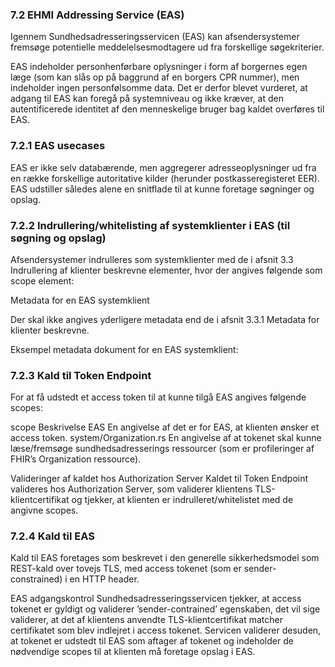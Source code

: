 ### 7.2	EHMI Addressing Service (EAS)

Igennem Sundhedsadresseringsservicen (EAS) kan afsendersystemer fremsøge potentielle meddelelsesmodtagere ud fra forskellige søgekriterier.

EAS indeholder personhenførbare oplysninger i form af borgernes egen læge (som kan slås op på baggrund af en borgers CPR nummer), men indeholder ingen personfølsomme data. Det er derfor blevet vurderet, at adgang til EAS kan foregå på systemniveau og ikke kræver, at den autentificerede identitet af den menneskelige bruger bag kaldet overføres til EAS.

### 7.2.1	EAS usecases

EAS er ikke selv databærende, men aggregerer adresseoplysninger ud fra en række forskellige autoritative kilder (herunder postkasseregisteret EER). EAS udstiller således alene en snitflade til at kunne foretage søgninger og opslag.

### 7.2.2	Indrullering/whitelisting af systemklienter i EAS (til søgning og opslag)

Afsendersystemer indrulleres som systemklienter med de i afsnit 3.3 Indrullering af klienter beskrevne elementer, hvor der angives følgende som scope element:
 
Metadata for en EAS systemklient

Der skal ikke angives yderligere metadata end de i afsnit 3.3.1 Metadata for klienter beskrevne.

Eksempel metadata dokument for en EAS systemklient:
 
### 7.2.3	Kald til Token Endpoint

For at få udstedt et access token til at kunne tilgå EAS angives følgende scopes:

scope 	Beskrivelse
EAS	En angivelse af det er for EAS, at klienten ønsker et access token.
system/Organization.rs	En angivelse af at tokenet skal kunne læse/fremsøge sundhedsadresserings ressourcer (som er profileringer af FHIR’s Organization ressource).

Valideringer af kaldet hos Authorization Server
Kaldet til Token Endpoint valideres hos Authorization Server, som validerer klientens TLS-klientcertifikat og tjekker, at klienten er indrulleret/whitelistet med de angivne scopes. 

### 7.2.4	Kald til EAS

Kald til EAS foretages som beskrevet i den generelle sikkerhedsmodel som REST-kald over tovejs TLS, med access tokenet (som er sender-constrained) i en HTTP header.

EAS adgangskontrol
Sundhedsadresseringsservicen tjekker, at access tokenet er gyldigt og validerer ’sender-contrained’ egenskaben, det vil sige validerer, at det af klientens anvendte TLS-klientcertifikat matcher certifikatet som blev indlejret i access tokenet. 
Servicen validerer desuden, at tokenet er udstedt til EAS som aftager af tokenet og indeholder de nødvendige scopes til at klienten må foretage opslag i EAS.
